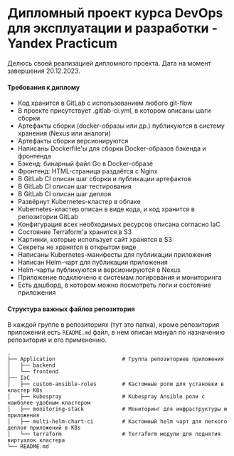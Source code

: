 # Дипломный проект курса DevOps для эксплуатации и разработки - Yandex Practicum
Делюсь своей реализацией дипломного проекта. Дата на момент завершения 20.12.2023.

#### Требования к диплому
- Код хранится в GitLab с использованием любого git-flow
- В проекте присутствует .gitlab-ci.yml, в котором описаны шаги сборки
- Артефакты сборки (docker-образы или др.) публикуются в систему хранения (Nexus или аналоги)
- Артефакты сборки версионируются
- Написаны Dockerfile'ы для сборки Docker-образов бэкенда и фронтенда
- Бэкенд: бинарный файл Go в Docker-образе
- Фронтенд: HTML-страница раздаётся с Nginx
- В GitLab CI описан шаг сборки и публикации артефактов
- В GitLab CI описан шаг тестирования
- В GitLab CI описан шаг деплоя
- Развёрнут Kubernetes-кластер в облаке
- Kubernetes-кластер описан в виде кода, и код хранится в репозитории GitLab
- Конфигурация всех необходимых ресурсов описана согласно IaC
- Состояние Terraform'а хранится в S3
- Картинки, которые использует сайт хранятся в S3
- Секреты не хранятся в открытом виде
- Написаны Kubernetes-манифесты для публикации приложения
- Написан Helm-чарт для публикации приложения
- Helm-чарты публикуются и версионируются в Nexus
- Приложение подключено к системам логирования и мониторинга
- Есть дашборд, в котором можно посмотреть логи и состояние приложения

#### Структура важных файлов репозитория
В каждой группе в репозиториях (тут это папка), кроме репозитория приложений есть `README.md` файл, в нем описан мануал по назначению репозитория и его применению.
```
.
├── Application                     # Группа репозиториев приложения
│   ├── backend
│   └── frontend
├── IaC
│   ├── custom-ansible-roles        # Кастомные роли для установки в кластер K8s
│   ├── kubespray                   # Kubespray Ansible роли с наиболее удобным кластером
│   ├── monitoring-stack            # Мониторинг для инфраструктуры и приложения
│   ├── multi-helm-chart-ci         # Кастомный helm чарт для легкого деплоя приложений в K8s
│   └── terraform                   # Terraform модули для поднятия виртуалок кластера
└── README.md
```
